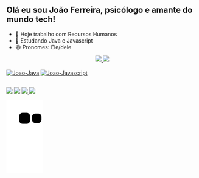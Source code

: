 ## Olá eu sou João Ferreira, psicólogo e amante do mundo tech!


- 🔭 Hoje trabalho com Recursos Humanos
- 🌱 Estudando Java e Javascript
- 😄 Pronomes: Ele/dele

<div align="center">
  <a href="https://github.com/Jooaoferreira">
  <img height="180em" src="https://github-readme-stats.vercel.app/api?username=Jooaoferreira&show_icons=true&theme=dark&include_all_commits=true&count_private=true"/>
  <img height="180em" src="https://github-readme-stats.vercel.app/api/top-langs/?username=Jooaoferreira&layout=compact&langs_count=7&theme=dark"/>
</div>
<div style="display: inline_block"><br>
  <img align="center" alt="Joao-Java" height="30" width="40" src="https://cdn.jsdelivr.net/gh/devicons/devicon/icons/java/java-original.svg" >
  <img align="center" alt="Joao-Javascript" height="30" width="40" src="https://cdn.jsdelivr.net/gh/devicons/devicon/icons/javascript/javascript-original.svg" />
</div>

##

<div>
  <a href="https://instagram.com/Jooaoferreira" target="_blank"><img src="https://img.shields.io/badge/-Instagram-%23E4405F?style=for-the-badge&logo=instagram&logoColor=white" target="_blank"></a>
  <a href="https://www.linkedin.com/in/ferreirajp/" target="_blank"><img src="https://img.shields.io/badge/-LinkedIn-%230077B5?style=for-the-badge&logo=linkedin&logoColor=white" target="_blank"></a> 
  <a href="https://t.me/Joaoferreira" target=_blank"><img src="https://img.shields.io/badge/Telegram-2CA5E0?style=for-the-badge&logo=telegram&logoColor=white" target="_blank"</a>
  <a href = "mailto:contatojoaoferreirapsi@gmail.com"><img src="https://img.shields.io/badge/-Gmail-%23333?style=for-the-badge&logo=gmail&logoColor=white" target="_blank"></a>
 
  ![Snake animation](https://github.com/Jooaoferreira/Jooaoferreira/blob/output/github-contribution-grid-snake.svg)
</div>
